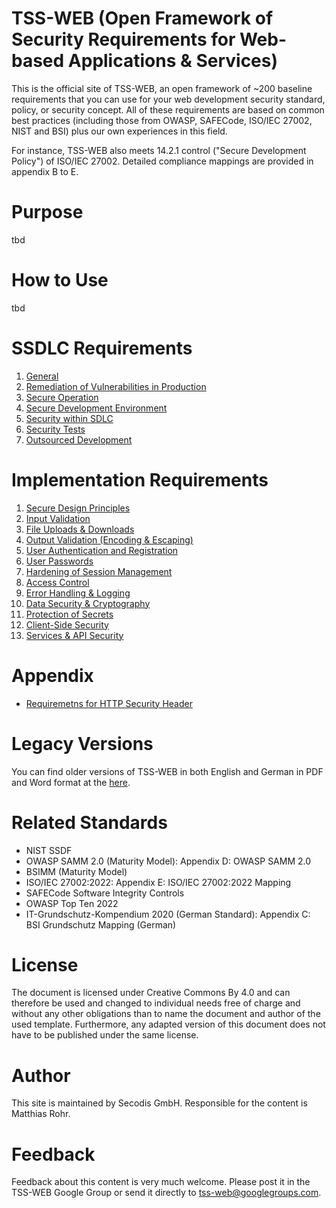 # TSS-WEB (Open Framework of Security Requirements for Web-based Applications & Services)

This is the official site of TSS-WEB, an open framework of ~200 baseline requirements that you can use for your web development security standard, policy, or security concept. All of these requirements are based on common best practices (including those from OWASP, SAFECode, ISO/IEC 27002, NIST and BSI) plus our own experiences in this field.

For instance, TSS-WEB also meets 14.2.1 control ("Secure Development Policy") of ISO/IEC 27002. Detailed compliance mappings are provided in appendix B to E.

# Purpose
tbd

# How to Use
tbd

# SSDLC Requirements

1. [General](A.%20SSDLC%20Requirements/1.%20General.md)
2. [Remediation of Vulnerabilities in Production](A.%20SSDLC%20Requirements/2.%20Remediation%20of%20Vulnerabilities%20in%20Production.md#2-remediation-of-vulnerabilities-in-production) 
3. [Secure Operation](A.%20SSDLC%20Requirements/3.%20Secure%20Operation.md)
4. [Secure Development Environment](A.%20SSDLC%20Requirements/4.%20Secure%20Development%20Environment.md)
5. [Security within SDLC](A.%20SSDLC%20Requirements/5.%20Security%20within%20SDLC.md)
6. [Security Tests](A.%20SSDLC%20Requirements/6.%20Security%20Tests.md)
7. [Outsourced Development](A.%20SSDLC%20Requirements/7.%20Outsourced%20Development.md)

# Implementation Requirements

1. [Secure Design Principles](B%20Implementation%20Requirements/1.%20Design%20Principles.md)
2. [Input Validation](B.%20Implementation%20Requirements/02.%20InputVal.md)
3. [File Uploads & Downloads](B.%20Implementation%20Requirements/03.%20FileUploads.md)
4. [Output Validation (Encoding & Escaping)](B.%20Implementation%20Requirements/04.%20OutputVal.md)
5. [User Authentication and Registration](B.%20Implementation%20Requirements/05.%20UserAuth.md)
6. [User Passwords](B.%20Implementation%20Requirements/06.%20UserPasswords.md)
7. [Hardening of Session Management](B.%20Implementation%20Requirements/07.%20SessionMgmt.md)
8. [Access Control](B.%20Implementation%20Requirements/08.%20AccessControl.md)
9. [Error Handling & Logging](B.%20Implementation%20Requirements/09.%20ErrorHandling.md)
10. [Data Security & Cryptography](B.%20Implementation%20Requirements/10.%20DataSecurity.md)
11. [Protection of Secrets](B.%20Implementation%20Requirements/11.%20Secrets.md)
12. [Client-Side Security](B.%20Implementation%20Requirements/12.%20Clien-Side%20Security.md)
13. [Services & API Security](B.%20Implementation%20Requirements/13.%20API-Security.md)

# Appendix

- [Requiremetns for HTTP Security Header](Appendix/Requirements%20for%20HTTP%20Security%20Header.md)

# Legacy Versions

You can find older versions of TSS-WEB in both English and German in PDF and Word format at the [here](https://secodis.atlassian.net/wiki/spaces/TSSWEB).

# Related Standards
- NIST SSDF
- OWASP SAMM 2.0 (Maturity Model): Appendix D: OWASP SAMM 2.0
- BSIMM (Maturity Model)
- ISO/IEC 27002:2022: Appendix E: ISO/IEC 27002:2022 Mapping
- SAFECode Software Integrity Controls
- OWASP Top Ten 2022
- IT-Grundschutz-Kompendium 2020 (German Standard): Appendix C: BSI Grundschutz Mapping (German)


# License
The document is licensed under Creative Commons By 4.0 and can therefore be used and changed to individual needs free of charge and without any other obligations than to name the document and author of the used template. Furthermore, any adapted version of this document does not have to be published under the same license.

# Author
This site is maintained by Secodis GmbH. Responsible for the content is Matthias Rohr. 

# Feedback 
Feedback about this content is very much welcome. Please post it in the TSS-WEB Google Group or send it directly to tss-web@googlegroups.com.
